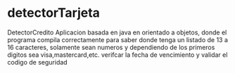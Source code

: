 # detectorTarjeta
DetectorCredito Aplicacion basada en java en orientado a objetos, donde el programa compila correctamente para saber donde tenga un listado de 13 a 16 caracteres, solamente sean numeros y dependiendo de los primeros digitos sea visa,mastercard,etc. verifcar la fecha de vencimiento y validar el codigo de seguridad
